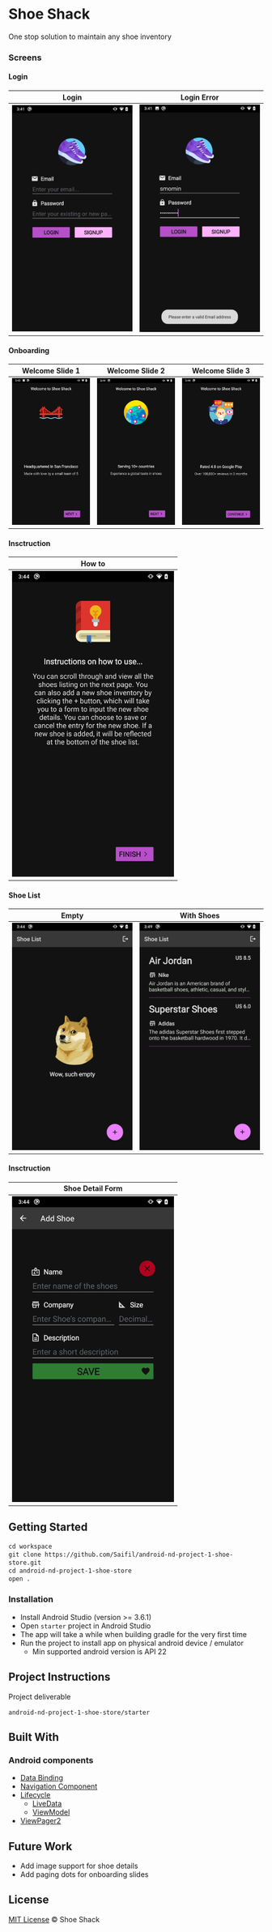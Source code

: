 # Shoe Shack

One stop solution to maintain any shoe inventory

### Screens

#### Login
| Login      | Login Error |
| ----------- | ----------- |
|<img src="screenshots/login.png" width="320">|<img src="screenshots/login_invalid.png" width="320">|

#### Onboarding
| Welcome Slide 1 | Welcome Slide 2 | Welcome Slide 3 |
| ----------- | ----------- | ----------- |
|<img src="screenshots/welcome_screen_1.png">|<img src="screenshots/welcome_screen_2.png">|<img src="screenshots/welcome_screen_3.png">|

#### Insctruction
| How to      |
| ----------- |
|<img src="screenshots/info.png" width="320">|

#### Shoe List
| Empty      | With Shoes |
| ----------- | ----------- |
|<img src="screenshots/shoe_list_empty.png" width="320">|<img src="screenshots/shoe_list.png" width="320">|

#### Insctruction
| Shoe Detail Form |
| ----------- |
|<img src="screenshots/shoe_add.png" width="320">|

## Getting Started

```
cd workspace
git clone https://github.com/Saifil/android-nd-project-1-shoe-store.git
cd android-nd-project-1-shoe-store
open .
```

### Installation

- Install Android Studio (version >= 3.6.1)
- Open `starter` project in Android Studio
- The app will take a while when building gradle for the very first time
- Run the project to install app on physical android device / emulator
    - Min supported android version is API 22

## Project Instructions

Project deliverable
```
android-nd-project-1-shoe-store/starter
```

## Built With

### Android components
* [Data Binding](https://developer.android.com/topic/libraries/data-binding)
* [Navigation Component](https://developer.android.com/guide/navigation/navigation-getting-started)
* [Lifecycle](https://developer.android.com/jetpack/androidx/releases/lifecycle)
    * [LiveData](https://developer.android.com/topic/libraries/architecture/livedata)
    * [ViewModel](https://developer.android.com/topic/libraries/architecture/viewmodel)
* [ViewPager2](https://developer.android.com/jetpack/androidx/releases/viewpager2)

## Future Work

- Add image support for shoe details
- Add paging dots for onboarding slides

## License

[MIT License](LICENSE) &copy; Shoe Shack
